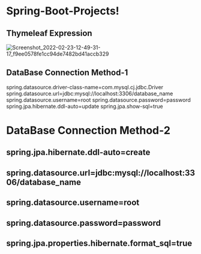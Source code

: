 # Spring-Boot-Projects! 

## Thymeleaf Expression
![Screenshot_2022-02-23-12-49-31-17_f9ee0578fe1cc94de7482bd41accb329](https://user-images.githubusercontent.com/80576654/155277036-e4cd921f-ca34-4d08-bbec-d150dc99ea66.jpg)
##

## DataBase Connection Method-1
   
   spring.datasource.driver-class-name=com.mysql.cj.jdbc.Driver
   spring.datasource.url=jdbc:mysql://localhost:3306/database_name
   spring.datasource.username=root
   spring.datasource.password=password
   spring.jpa.hibernate.ddl-auto=update
   spring.jpa.show-sql=true

# DataBase Connection Method-2
## spring.jpa.hibernate.ddl-auto=create
## spring.datasource.url=jdbc:mysql://localhost:3306/database_name
## spring.datasource.username=root
## spring.datasource.password=password
## spring.jpa.properties.hibernate.format_sql=true
